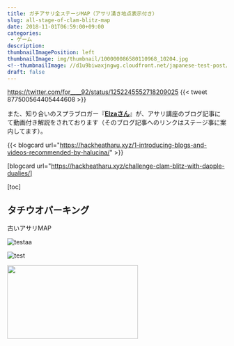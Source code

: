 ```yaml
---
title: ガチアサリ全ステージMAP（アサリ湧き地点表示付き）
slug: all-stage-of-clam-blitz-map
date: 2018-11-01T06:59:00+09:00
categories: 
 - ゲーム
description: 
thumbnailImagePosition: left
thumbnailImage: img/thumbnail/100000086580110968_10204.jpg
<!--thumbnailImage: //d1u9biwaxjngwg.cloudfront.net/japanese-test-post/peak-140.jpg-->
draft: false
---
```


<!--more-->

https://twitter.com/for____92/status/1252245552718209025
{{< tweet 877500564405444608 >}}

また、知り合いのスプラブロガー『<a href="https://twitter.com/elza_let666"><strong>Elzaさん</strong></a>』が、アサリ講座のブログ記事にて動画付き解説をされております（そのブログ記事へのリンクはステージ事に案内してます）。

{{< blogcard url="https://hackheatharu.xyz/1-introducing-blogs-and-videos-recommended-by-halucina/" >}}

[blogcard url="https://hackheatharu.xyz/challenge-clam-blitz-with-dapple-dualies/]


[toc]


<h2>タチウオパーキング</h2>

古いアサリMAP

![testaa](/img/MyGentleIcon.jpg)

![test](/img/uploads/2018/11/2018102308330400-C616B031331154665D639EF16DA76BC0.jpg)

<a href="https://hackheatharu.xyz/wp-content/uploads/2018/11/2018102308330400-C616B031331154665D639EF16DA76BC0.jpg"><img class="alignnone size-medium wp-image-1234" src="https://hackheatharu.xyz/wp-content/uploads/2018/11/2018102308330400-C616B031331154665D639EF16DA76BC0-300x169.jpg" alt="" width="300" height="169" /></a>

